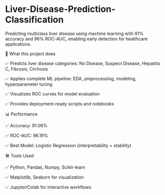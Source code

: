 # Liver-Disease-Prediction-Classification
Predicting multiclass liver disease using machine learning with 91% accuracy and 96% ROC-AUC, enabling early detection for healthcare applications.

🚀 What this project does

✅ Predicts liver disease categories: No Disease, Suspect Disease, Hepatitis C, Fibrosis, Cirrhosis

✅ Applies complete ML pipeline: EDA, preprocessing, modeling, hyperparameter tuning

✅ Visualizes ROC curves for model evaluation

✅ Provides deployment-ready scripts and notebooks

📊 Performance

✅ Accuracy: 91.06%

✅ ROC-AUC: 96.19%

✅ Best Model: Logistic Regression (interpretability + stability)

🛠️ Tools Used

✅ Python, Pandas, Numpy, Scikit-learn

✅ Matplotlib, Seaborn for visualization

✅ Jupyter/Colab for interactive workflows
